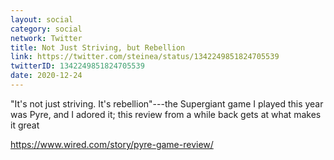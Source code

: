 ```yaml
---
layout: social
category: social
network: Twitter
title: Not Just Striving, but Rebellion
link: https://twitter.com/steinea/status/1342249851824705539
twitterID: 1342249851824705539
date: 2020-12-24
---
```


"It's not just striving. It's rebellion"---the Supergiant game I played this year was Pyre, and I adored it; this review from a while back gets at what makes it great

<https://www.wired.com/story/pyre-game-review/>
